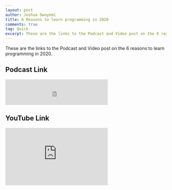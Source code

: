 ```yaml
---
layout: post
author: Joshua Owoyemi
title: 6 Reasons to learn programming in 2020
comments: true
tag: Quick
excerpt: These are the links to the Podcast and Video post on the 6 reasons to learn programming in 2020.
---
```


These are the links to the Podcast and Video post on the 6 reasons to learn programming in 2020.

## Podcast Link

<iframe src="https://anchor.fm/toluwajosh/embed/episodes/6-Reasons-To-Learn-Programming-in-2020-ea1keb" height="80px" width="320px" frameborder="0" scrolling="no"></iframe>

## YouTube Link

<iframe width="320" height="180" src="https://www.youtube.com/embed/GpuwZOT1xM4" frameborder="0" allow="accelerometer; autoplay; encrypted-media; gyroscope; picture-in-picture" allowfullscreen></iframe>
